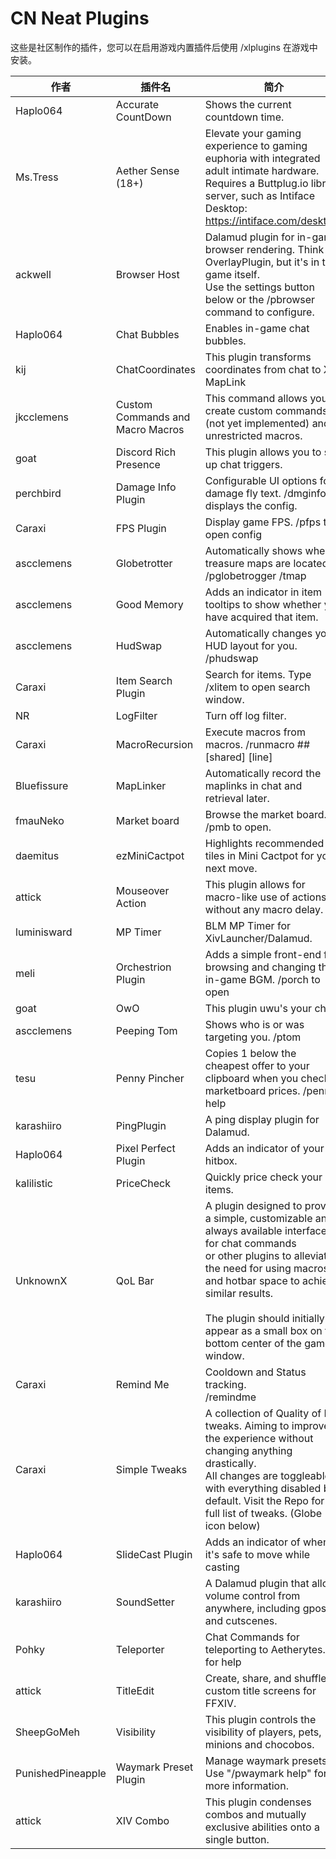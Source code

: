 # CN Neat Plugins

这些是社区制作的插件，您可以在启用游戏内置插件后使用 /xlplugins 在游戏中安装。


| 作者 | 插件名 | 简介 |
|---------------|---------------|-----------------|
| Haplo064 | Accurate CountDown | Shows the current countdown time. |
| Ms.Tress | Aether Sense (18+) | Elevate your gaming experience to gaming euphoria with integrated adult intimate hardware. Requires a Buttplug.io library server, such as Intiface Desktop: https://intiface.com/desktop/ |
| ackwell | Browser Host | Dalamud plugin for in-game browser rendering. Think OverlayPlugin, but it's in the game itself.<br>Use the settings button below or the /pbrowser command to configure. |
| Haplo064 | Chat Bubbles | Enables in-game chat bubbles. |
| kij | ChatCoordinates | This plugin transforms coordinates from chat to XIV MapLink |
| jkcclemens | Custom Commands and Macro Macros | This command allows you to create custom commands (not yet implemented) and unrestricted macros. |
| goat | Discord Rich Presence | This plugin allows you to set up chat triggers. |
| perchbird | Damage Info Plugin | Configurable UI options for damage fly text. /dmginfo displays the config. |
| Caraxi | FPS Plugin | Display game FPS. /pfps to open config |
| ascclemens | Globetrotter | Automatically shows where treasure maps are located. /pglobetrogger /tmap |
| ascclemens | Good Memory | Adds an indicator in item tooltips to show whether you have acquired that item. |
| ascclemens | HudSwap | Automatically changes your HUD layout for you. /phudswap |
| Caraxi | Item Search Plugin | Search for items. Type /xlitem to open search window. |
| NR | LogFilter | Turn off log filter. |
| Caraxi | MacroRecursion | Execute macros from macros. /runmacro ## [shared] [line] |
| Bluefissure | MapLinker | Automatically record the maplinks in chat and retrieval later. |
| fmauNeko | Market board | Browse the market board. /pmb to open. |
| daemitus | ezMiniCactpot | Highlights recommended tiles in Mini Cactpot for your next move. |
| attick | Mouseover Action | This plugin allows for macro-like use of actions without any macro delay. |
| luminisward | MP Timer | BLM MP Timer for XivLauncher/Dalamud. |
| meli | Orchestrion Plugin | Adds a simple front-end for browsing and changing the in-game BGM.  /porch to open |
| goat | OwO | This plugin uwu's your chat. |
| ascclemens | Peeping Tom | Shows who is or was targeting you. /ptom |
| tesu | Penny Pincher | Copies 1 below the cheapest offer to your clipboard when you check marketboard prices. /penny help |
| karashiiro | PingPlugin | A ping display plugin for Dalamud. |
| Haplo064 | Pixel Perfect Plugin | Adds an indicator of your hitbox. |
| kalilistic | PriceCheck | Quickly price check your items. |
| UnknownX | QoL Bar | A plugin designed to provide a simple, customizable and always available interface for chat commands<br>or other plugins to alleviate the need for using macros and hotbar space to achieve similar results.<br><br>The plugin should initially appear as a small box on the bottom center of the game window. |
| Caraxi | Remind Me | Cooldown and Status tracking.<br>/remindme |
| Caraxi | Simple Tweaks | A collection of Quality of Life tweaks. Aiming to improve the experience without changing anything drastically.<br>All changes are toggleable, with everything disabled by default. Visit the Repo for a full list of tweaks. (Globe icon below) |
| Haplo064 | SlideCast Plugin | Adds an indicator of when it's safe to move while casting |
| karashiiro | SoundSetter | A Dalamud plugin that allows volume control from anywhere, including gpose and cutscenes. |
| Pohky | Teleporter | Chat Commands for teleporting to Aetherytes. /tp for help |
| attick | TitleEdit | Create, share, and shuffle custom title screens for FFXIV.  |
| SheepGoMeh | Visibility | This plugin controls the visibility of players, pets, minions and chocobos. |
| PunishedPineapple | Waymark Preset Plugin | Manage waymark presets.  Use "/pwaymark help" for more information. |
| attick | XIV Combo | This plugin condenses combos and mutually exclusive abilities onto a single button. |

